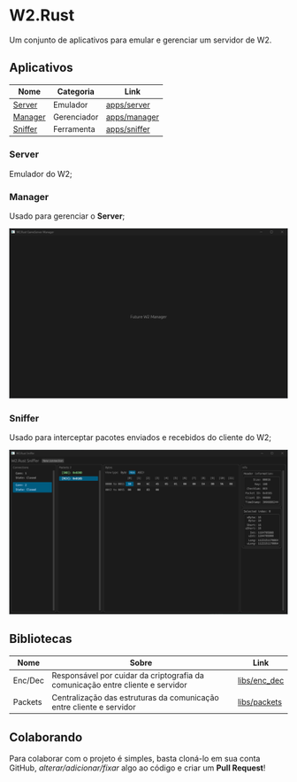 # W2.Rust

Um conjunto de aplicativos para emular e gerenciar um servidor de W2.

## Aplicativos

| Nome                | Categoria   | Link                         |
| ------------------- | ----------- | ---------------------------- |
| [Server](#server)   | Emulador    | [apps/server](apps/server)   |
| [Manager](#manager) | Gerenciador | [apps/manager](apps/manager) |
| [Sniffer](#sniffer) | Ferramenta  | [apps/sniffer](apps/sniffer) |

### Server

Emulador do W2;

### Manager

Usado para gerenciar o **Server**;

![Manager](pics/manager.png)

### Sniffer

Usado para interceptar pacotes enviados e recebidos do cliente do W2;

![Sniffer](pics/sniffer.png)

## Bibliotecas

| Nome    | Sobre                                                                          | Link                         |
| ------- | ------------------------------------------------------------------------------ | ---------------------------- |
| Enc/Dec | Responsável por cuidar da criptografia da comunicação entre cliente e servidor | [libs/enc_dec](libs/enc_dec) |
| Packets | Centralização das estruturas da comunicação entre cliente e servidor           | [libs/packets](libs/packets) |

## Colaborando

Para colaborar com o projeto é simples, basta cloná-lo em sua conta GitHub, _alterar/adicionar/fixar_ algo ao código e criar um **Pull Request**!
